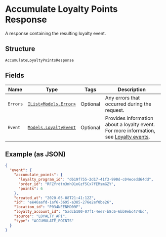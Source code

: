 
# Accumulate Loyalty Points Response

A response containing the resulting loyalty event.

## Structure

`AccumulateLoyaltyPointsResponse`

## Fields

| Name | Type | Tags | Description |
|  --- | --- | --- | --- |
| `Errors` | [`IList<Models.Error>`](/doc/models/error.md) | Optional | Any errors that occurred during the request. |
| `Event` | [`Models.LoyaltyEvent`](/doc/models/loyalty-event.md) | Optional | Provides information about a loyalty event.<br>For more information, see [Loyalty events](https://developer.squareup.com/docs/docs/loyalty-api/overview/#loyalty-events). |

## Example (as JSON)

```json
{
  "event": {
    "accumulate_points": {
      "loyalty_program_id": "d619f755-2d17-41f3-990d-c04ecedd64dd",
      "order_id": "RFZfrdtm3mhO1oGzf5Cx7fEMsmGZY",
      "points": 6
    },
    "created_at": "2020-05-08T21:41:12Z",
    "id": "ee46aafd-1af6-3695-a385-276e2ef0be26",
    "location_id": "P034NEENMD09F",
    "loyalty_account_id": "5adcb100-07f1-4ee7-b8c6-6bb9ebc474bd",
    "source": "LOYALTY_API",
    "type": "ACCUMULATE_POINTS"
  }
}
```

